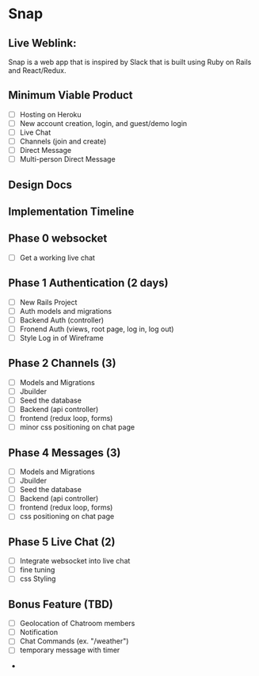 # **Snap**


## **Live Weblink:**

Snap is a web app that is inspired by Slack that is built using Ruby on Rails and React/Redux.

## **Minimum Viable Product**
- [ ] Hosting on Heroku
- [ ] New account creation, login, and guest/demo login
- [ ] Live Chat
- [ ] Channels (join and create)
- [ ] Direct Message
- [ ] Multi-person Direct Message

## **Design Docs**

## **Implementation Timeline**

##  **Phase 0 websocket**
- [ ] Get a working live chat

##  **Phase 1 Authentication** (2 days)
- [ ] New Rails Project
- [ ] Auth models and migrations
- [ ] Backend Auth (controller)
- [ ] Fronend Auth (views, root page, log in, log out)
- [ ] Style Log in of Wireframe

##  **Phase 2 Channels** (3)
- [ ] Models and Migrations
- [ ] Jbuilder
- [ ] Seed the database
- [ ] Backend (api controller)
- [ ] frontend (redux loop, forms)
- [ ] minor css positioning on chat page

##  **Phase 4 Messages** (3)
- [ ] Models and Migrations
- [ ] Jbuilder
- [ ] Seed the database
- [ ] Backend (api controller)
- [ ] frontend (redux loop, forms)
- [ ] css positioning on chat page

## **Phase 5 Live Chat** (2)
- [ ] Integrate websocket into live chat
- [ ] fine tuning
- [ ] css Styling   

## **Bonus Feature (TBD)**

- [ ] Geolocation of Chatroom members
- [ ] Notification
- [ ] Chat Commands (ex. "/weather")
- [ ] temporary message with timer
-

